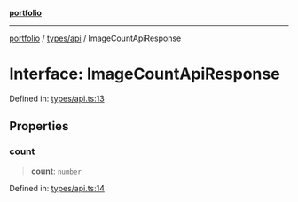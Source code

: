 [**portfolio**](../../../README.md)

***

[portfolio](../../../modules.md) / [types/api](../README.md) / ImageCountApiResponse

# Interface: ImageCountApiResponse

Defined in: [types/api.ts:13](https://github.com/tnorlund/Portfolio/blob/3e3d945ebce6ae02901f9c85e671dcd6ab8483a1/portfolio/types/api.ts#L13)

## Properties

### count

> **count**: `number`

Defined in: [types/api.ts:14](https://github.com/tnorlund/Portfolio/blob/3e3d945ebce6ae02901f9c85e671dcd6ab8483a1/portfolio/types/api.ts#L14)
